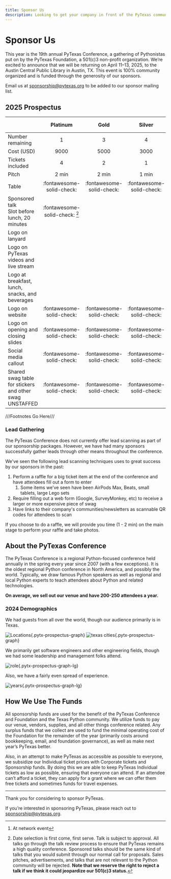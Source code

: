 ```yaml
---
title: Sponsor Us
description: Looking to get your company in front of the PyTexas community? Sponsor us today!
---
```

# Sponsor Us

This year is the 19th annual PyTexas Conference, a gathering of Pythonistas put on by the PyTexas Foundation, a 501(c)3 non-profit organization. We’re excited to announce that we will be returning on April 11&ndash;13, 2025, to the Austin Central Public Library in Austin, TX. This event is 100% community organized and is funded through the generosity of our sponsors.

Email us at [sponsorship@pytexas.org](mailto:sponsorship@pytexas.org) to be added to our sponsor mailing list.

## 2025 Prospectus

| | Platinum | Gold | Silver | Bronze | Lanyard | Live Captioning | Food/Coffee | Networking Event |
| -- | :--: |  :--: |  :--: |  :--: |  :--: |  :--: |  :--: | :--: |
| Number remaining | 1 | 3 | 4 | 15 | 1 | 2 | 1 | 6 |
| Cost (USD) | 9000 | 5000 | 3000 | 1000 | 2000 | 2000 | 4000 | 4000 |
| Tickets included | 4 | 2 | 1 | 1 | 2 | 2 | 2 | 2 |
| Pitch | 2 min | 2 min | 1 min | 1 min | 2 min | 2 min | 2 min | 2 min |
| Table | :fontawesome-solid-check: | :fontawesome-solid-check: | :fontawesome-solid-check: | | | | | :fontawesome-solid-check: [^1] |
| Sponsored talk<br/>Slot before lunch, 20 minutes | :fontawesome-solid-check: [^2] ||||||||
| Logo on lanyard | |||| :fontawesome-solid-check: ||
| Logo on PyTexas videos and live stream | ||||| :fontawesome-solid-check: ||
| Logo at breakfast, lunch,<br/>snacks, and beverages | |||||| :fontawesome-solid-check: ||
| Logo on website | :fontawesome-solid-check: | :fontawesome-solid-check: | :fontawesome-solid-check: | :fontawesome-solid-check: | :fontawesome-solid-check: | :fontawesome-solid-check: | :fontawesome-solid-check: | :fontawesome-solid-check: | :fontawesome-solid-check: |
| Logo on opening and<br/>closing slides | :fontawesome-solid-check: | :fontawesome-solid-check: | :fontawesome-solid-check: | :fontawesome-solid-check: | :fontawesome-solid-check: | :fontawesome-solid-check: | :fontawesome-solid-check: | :fontawesome-solid-check: | :fontawesome-solid-check: |
| Social media callout | :fontawesome-solid-check: | :fontawesome-solid-check: | :fontawesome-solid-check: | :fontawesome-solid-check: | :fontawesome-solid-check: | :fontawesome-solid-check: | :fontawesome-solid-check: | :fontawesome-solid-check: | :fontawesome-solid-check: |
| Shared swag table<br/>for stickers and other swag<br/>UNSTAFFED | :fontawesome-solid-check: | :fontawesome-solid-check: | :fontawesome-solid-check: | :fontawesome-solid-check: | :fontawesome-solid-check: | :fontawesome-solid-check: | :fontawesome-solid-check: | :fontawesome-solid-check: | :fontawesome-solid-check: |

///Footnotes Go Here/// <!-- NOTE: This is how the markdown processor knows where to put the footnotes. Keep it at the end of the table. -->

[^1]: At network event
[^2]: Date selection is first come, first serve. Talk is subject to approval. All talks go through the talk review process to ensure that PyTexas remains a high quality conference. Sponsored talks should be the same kind of talks that you would submit through our normal call for proposals. Sales pitches, advertisements, and talks that are not relevant to the Python community will be rejected. **Note that we reserve the right to reject a talk if we think it could jeopardize our 501(c)3 status.**

### Lead Gathering

The PyTexas Conference does not currently offer lead scanning as part of our sponsorship packages.
However, we have had many sponsors successfully gather leads through other means throughout the conference.

We've seen the following lead scanning techniques uses to great success by our sponsors in the past:

1. Perform a raffle for a big ticket item at the end of the conference and have attendees fill out a form to enter
    1. Some items we've seen have been AirPods Max, Beats, small tablets, large Lego sets
1. Require filling out a web form (Google, SurveyMonkey, etc) to receive a larger or more expensive piece of swag
1. Have links to their company's communities/newsletters as scannable QR codes for attendees to scan

If you choose to do a raffle, we will provide you time (1 - 2 min) on the main stage to perform your raffle and take photos.

## About the PyTexas Conference

The PyTexas Conference is a regional Python-focused conference held annually in the spring every year since 2007 (with a few exceptions). It is the oldest regional Python conference in North America, and possibly the world. Typically, we draw famous Python speakers as well as regional and local Python experts to teach attendees about Python and related technologies.

**On average, we sell out our venue and have 200-250 attendees a year.**

### 2024 Demographics

We had guests from all over the world, though our audience primarily is in Texas.

![Locations](../assets/images/prospectus/Location2024.svg){.pytx-prospectus-graph}
![texas cities](../assets/images/prospectus/TexasCity2024.svg){.pytx-prospectus-graph}

We primarily get software engineers and other engineering fields, though we had some leadership and management folks attend.

![role](../assets/images/prospectus/roles2024.svg){.pytx-prospectus-graph-lg}

 Also, we have a fairly even spread of experience.

![years](../assets/images/prospectus/years2024.svg){.pytx-prospectus-graph-lg}

## How We Use The Funds

All sponsorship funds are used for the benefit of the PyTexas Conference and Foundation and the Texas Python community. We utilize funds to pay our venue, vendors, supplies, and all other things conference related. Any surplus funds that we collect are used to fund the minimal operating cost of the Foundation for the remainder of the year (primarily costs around bookkeeping, email, and foundation governance), as well as make next year’s PyTexas better.

Also, in an attempt to make PyTexas as accessible as possible to everyone, we subsidize our Individual ticket prices with Corporate tickets and Sponsorship funds. By doing this we are able to keep PyTexas Individual tickets as low as possible, ensuring that everyone can attend. If an attendee can’t afford a ticket, they can apply for a grant where we can offer them free tickets and sometimes funds for travel expenses.

---

Thank you for considering to sponsor PyTexas.

If you’re interested in sponsoring PyTexas, please reach out to [sponsorship@pytexas.org](mailto:sponsorship@pytexas.org).
